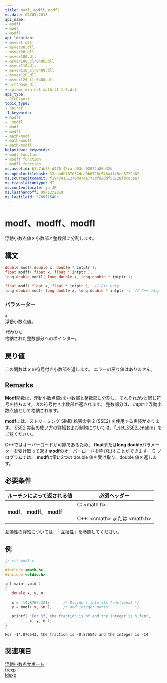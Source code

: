 ```yaml
---
title: modf、modff、modfl
ms.date: 04/05/2018
api_name:
- modff
- modf
- modfl
api_location:
- msvcrt.dll
- msvcr80.dll
- msvcr90.dll
- msvcr100.dll
- msvcr100_clr0400.dll
- msvcr110.dll
- msvcr110_clr0400.dll
- msvcr120.dll
- msvcr120_clr0400.dll
- ucrtbase.dll
- api-ms-win-crt-math-l1-1-0.dll
api_type:
- DLLExport
topic_type:
- apiref
f1_keywords:
- modff
- _modfl
- modf
- modfl
- math/modf
- math/modff
- math/modfl
helpviewer_keywords:
- modf function
- modff function
- modfl function
ms.assetid: b1c7abf5-d476-43ca-a03c-02072a86e32d
ms.openlocfilehash: 32caadb787031dca0b0726c546a11c5cd6722b82
ms.sourcegitcommit: f19474151276d47da77cdfd20df53128fdcc3ea7
ms.translationtype: MT
ms.contentlocale: ja-JP
ms.lasthandoff: 09/12/2019
ms.locfileid: "70951540"
---
```

# <a name="modf-modff-modfl"></a>modf、modff、modfl

浮動小数点値を小数部と整数部に分割します。

## <a name="syntax"></a>構文

```C
double modf( double x, double * intptr );
float modff( float x, float * intptr );
long double modfl( long double x, long double * intptr );
```

```cpp
float modf( float x, float * intptr );  // C++ only
long double modf( long double x, long double * intptr );  // C++ only
```

### <a name="parameters"></a>パラメーター

*x*<br/>
浮動小数点値。

*代わりに*<br/>
格納された整数部分へのポインター。

## <a name="return-value"></a>戻り値

この関数は *x* の符号付き小数部を返します。 エラーの戻り値はありません。

## <a name="remarks"></a>Remarks

**Modf**関数は、浮動小数点値*x*を小数部と整数部に分割し、それぞれが*x*と同じ符号を持ちます。 *X*の符号付き小数部が返されます。 整数部分は、 *intptr*に浮動小数点値として格納されます。

**modf**には、ストリーミング SIMD 拡張命令 2 (SSE2) を使用する実装があります。 SSE2 実装の使い方の詳細および制約については、「[_set_SSE2_enable](set-sse2-enable.md)」をご覧ください。

C++ではオーバーロードが可能であるため、 **float**または**long** **double**パラメーターを受け取って返す**modf**のオーバーロードを呼び出すことができます。 C プログラムでは、 **modf**は常に2つの double 値を受け取り、double 値を返します。

## <a name="requirements"></a>必要条件

|ルーチンによって返される値|必須ヘッダー|
|-------------|---------------------|
|**modf**、 **modff**、 **modff**|C: \<math.h><br /><br /> C++: \<cmath> または \<math.h>|

互換性の詳細については、「 [互換性](../../c-runtime-library/compatibility.md)」を参照してください。

## <a name="example"></a>例

```C
// crt_modf.c

#include <math.h>
#include <stdio.h>

int main( void )
{
   double x, y, n;

   x = -14.87654321;      /* Divide x into its fractional */
   y = modf( x, &n );     /* and integer parts            */

   printf( "For %f, the fraction is %f and the integer is %.f\n",
           x, y, n );
}
```

```Output
For -14.876543, the fraction is -0.876543 and the integer is -14
```

## <a name="see-also"></a>関連項目

[浮動小数点サポート](../../c-runtime-library/floating-point-support.md)<br/>
[frexp](frexp.md)<br/>
[ldexp](ldexp.md)<br/>
